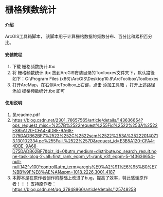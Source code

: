 # 栅格频数统计

#### 介绍
ArcGIS工具箱脚本， 该脚本用于计算栅格数据的频数分布、百分比和累积百分比。


#### 安装教程

1.  下载 栅格频数统计.tbx
2.  将 栅格频数统计.tbx 放到ArcGIS安装目录的Toolboxes文件夹下，默认路径如下：C:\Program Files (x86)\ArcGIS\Desktop10.8\ArcToolbox\Toolboxes
3.  打开ArcMap，在右侧ArcToolbox上右键，点击 添加工具箱 ，打开上述路径添加 栅格频数统计.tbx 即可


#### 使用说明

1.  见readme.pdf
2.  https://blog.csdn.net/2301_76657565/article/details/143636654?ops_request_misc=%257B%2522request%255Fid%2522%253A%2522E3B5A120-CFA4-4DBE-9A68-D75DADB62BF7%2522%252C%2522scm%2522%253A%252220140713.130102334.pc%255Fall.%2522%257D&request_id=E3B5A120-CFA4-4DBE-9A68-D75DADB62BF7&biz_id=0&utm_medium=distribute.pc_search_result.none-task-blog-2~all~first_rank_ecpm_v1~rank_v31_ecpm-5-143636654-null-null.142^v100^control&utm_term=arcgis%E9%A2%91%E6%95%B0%E7%BB%9F%E8%AE%A1&spm=1018.2226.3001.4187
3.  本脚本是在原作者创作的基础上改进了bug，提高了效率，特此感谢原作者！！！ 支持原作者：https://blog.csdn.net/qq_37948866/article/details/125748258
